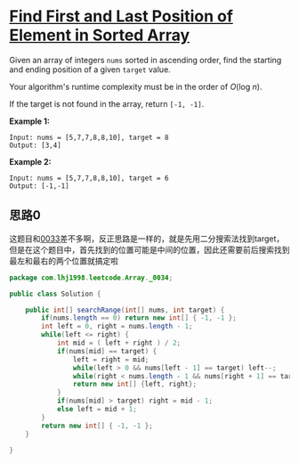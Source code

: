 # [Find First and Last Position of Element in Sorted Array](https://leetcode.com/problems/find-first-and-last-position-of-element-in-sorted-array/)

Given an array of integers `nums` sorted in ascending order, find the starting and ending position of a given `target` value.

Your algorithm's runtime complexity must be in the order of *O*(log *n*).

If the target is not found in the array, return `[-1, -1]`.

**Example 1:**

```
Input: nums = [5,7,7,8,8,10], target = 8
Output: [3,4]
```

**Example 2:**

```
Input: nums = [5,7,7,8,8,10], target = 6
Output: [-1,-1]
```

## 思路0

这题目和[0033](note/Array/0033/README.md)差不多啊，反正思路是一样的，就是先用二分搜索法找到target，但是在这个题目中，首先找到的位置可能是中间的位置，因此还需要前后搜索找到最左和最右的两个位置就搞定啦

```java
package com.lhj1998.leetcode.Array._0034;

public class Solution {

    public int[] searchRange(int[] nums, int target) {
        if(nums.length == 0) return new int[] { -1, -1 };
        int left = 0, right = nums.length - 1;
        while(left <= right) {
            int mid = ( left + right ) / 2;
            if(nums[mid] == target) {
                left = right = mid;
                while(left > 0 && nums[left - 1] == target) left--;
                while(right < nums.length - 1 && nums[right + 1] == target) right++;
                return new int[] {left, right};
            }
            if(nums[mid] > target) right = mid - 1;
            else left = mid + 1;
        }
        return new int[] { -1, -1 };
    }

}

```

